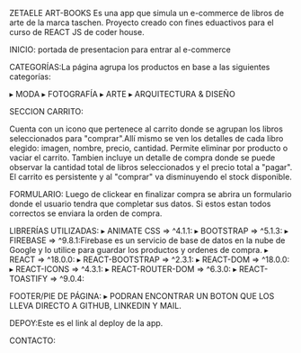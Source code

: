 ZETAELE ART-BOOKS
Es una app que simula un e-commerce de libros de arte de la marca taschen. Proyecto creado con fines eduactivos para el curso de REACT JS de coder house.

INICIO: portada de presentacion para entrar al e-commerce

CATEGORÍAS:La página agrupa los productos en base a las siguientes categorías:

▸ MODA
▸ FOTOGRAFÍA
▸ ARTE
▸ ARQUITECTURA & DISEÑO

SECCION CARRITO:

Cuenta con un icono que pertenece al carrito donde se agrupan los libros seleccionados para "comprar".Allí mismo se ven los detalles de cada libro elegido: imagen, nombre, precio, cantidad. Permite eliminar por producto o vaciar el carrito.
Tambien incluye un detalle de compra donde se puede observar la cantidad total de libros seleccionados y el precio total a "pagar".
El carrito es persistente y al "comprar" va disminuyendo el stock disponible.

FORMULARIO: Luego de clickear en finalizar compra se abrira un formulario donde el usuario tendra que completar sus datos.
Si estos estan todos correctos se enviara la orden de compra.

LIBRERÍAS UTILIZADAS:
▸ ANIMATE CSS => ^4.1.1:
▸ BOOTSTRAP => ^5.1.3:
▸ FIREBASE => ^9.8.1:Firebase es un servicio de base de datos en la nube de Google y lo utilice para guardar los productos y ordenes de compra.
▸ REACT => ^18.0.0:
▸ REACT-BOOTSTRAP => ^2.3.1:
▸ REACT-DOM => ^18.0.0:
▸ REACT-ICONS => ^4.3.1:
▸ REACT-ROUTER-DOM => ^6.3.0:
▸ REACT-TOASTIFY => ^9.0.4:

FOOTER/PIE DE PÁGINA:
▸ PODRAN ENCONTRAR UN BOTON QUE LOS LLEVA DIRECTO A GITHUB, LINKEDIN Y MAIL.

DEPOY:Este es el link al deploy de la app.

CONTACTO:
